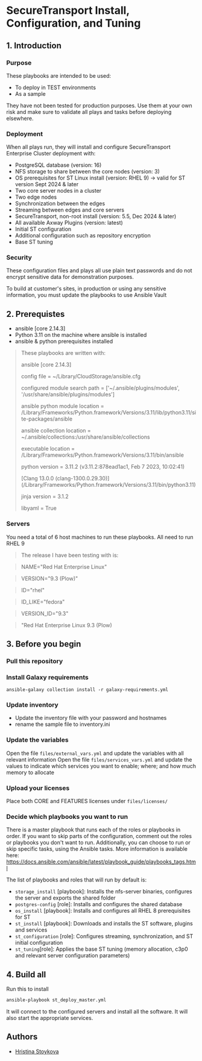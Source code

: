 # SecureTransport Install, Configuration, and Tuning


## 1. Introduction

### Purpose

These playbooks are intended to be used:
* To deploy in TEST environments
* As a sample 

They have not been tested for production purposes. 
Use them at your own risk and make sure to validate all plays and tasks before deploying elsewhere.

### Deployment

When all plays  run, they will install and configure SecureTransport Enterprise Cluster deployment with:

- PostgreSQL database (version: 16)
- NFS storage to share between the core nodes (version: 3)
- OS prerequisites for ST Linux install (version: RHEL 9) -> valid for ST version Sept 2024 & later
- Two core server nodes in a cluster
- Two edge nodes
- Synchronization between the edges
- Streaming between edges and core servers
- SecureTransport, non-root install (version: 5.5, Dec 2024 & later)
- All available Axway Plugins (version: latest)
- Initial ST configuration
- Additional configuration such as repository encryption
- Base ST tuning

### Security

These configuration files and plays all use plain text passwords and do not encrypt sensitive data for demonstration purposes.

To build at customer's sites, in production or using any sensitive information, you must update the playbooks to use Ansible Vault


## 2. Prerequistes

- ansible [core 2.14.3]
- Python 3.11 on the machine where ansible is installed
- ansible & python prerequisites installed

> These playbooks are written with:
> 
> ansible [core 2.14.3]
> 
> config file = ~/Library/CloudStorage/ansible.cfg
> 
> configured module search path = ['~/.ansible/plugins/modules', '/usr/share/ansible/plugins/modules']
> 
>  ansible python module location = /Library/Frameworks/Python.framework/Versions/3.11/lib/python3.11/site-packages/ansible
> 
>  ansible collection location = ~/.ansible/collections:/usr/share/ansible/collections
> 
>  executable location = /Library/Frameworks/Python.framework/Versions/3.11/bin/ansible
> 
>  python version = 3.11.2 (v3.11.2:878ead1ac1, Feb  7 2023, 10:02:41) 
> 
> [Clang 13.0.0 (clang-1300.0.29.30)] (/Library/Frameworks/Python.framework/Versions/3.11/bin/python3.11)
> 
>  jinja version = 3.1.2
> 
>  libyaml = True

### Servers

You need a total of 6 host machines to run these playbooks.
All need to run RHEL 9

> The release I have been testing with is:

> NAME="Red Hat Enterprise Linux"

> VERSION="9.3 (Plow)"

> ID="rhel"

> ID_LIKE="fedora"

> VERSION_ID="9.3"

> "Red Hat Enterprise Linux 9.3 (Plow)
## 3. Before you begin

### Pull this repository

### Install Galaxy requirements

`ansible-galaxy collection install -r galaxy-requirements.yml`

### Update inventory
- Update the inventory file with your password and hostnames
- rename the sample file to inventory.ini

### Update the variables

Open the file `files/external_vars.yml` and update the variables with all relevant information
Open the file `files/services_vars.yml` and  update the values to indicate which services you want to enable; where; and how much memory to allocate

### Upload your licenses

Place both CORE and FEATURES licenses under `files/licenses/`
### Decide which playbooks you want to run

There is a master playbook that runs each of the roles or playbooks in order. If you want to skip parts of the configuration, 
comment out the roles or playbooks you don't want to run. 
Additionally, you can choose to run or skip specific tasks, using the Ansible tasks. 
More information is available here: https://docs.ansible.com/ansible/latest/playbook_guide/playbooks_tags.html

The list of playbooks and roles that will run by default is:

- `storage_install` [playbook]: Installs the nfs-server binaries, configures the server and exports the shared folder
- `postgres-config` [role]: Installs and configures the shared database
- `os_install` [playbook]: Installs and configures all RHEL 8 prerequisites for ST
- `st_install` [playbook]: Downloads and installs the ST software, plugins and services
- `st_configuration` [role]: Configures streaming, synchronization, and ST initial configuration
- `st_tuning`[role]: Applies the base ST tuning (memory allocation, c3p0 and relevant server configuration parameters)

## 4. Build all


Run this to install

```bash
ansible-playbook st_deploy_master.yml
```


It will connect to the configured servers and install all the software. It will also start the appropriate services.


## Authors
- [Hristina Stoykova](mailto:hstoykova@axway.com)
